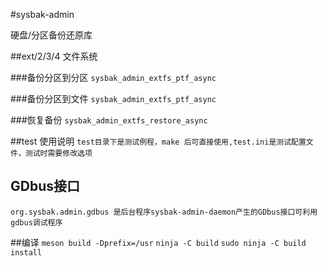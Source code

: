 #sysbak-admin

硬盘/分区备份还原库

##ext/2/3/4 文件系统

###备份分区到分区
```sysbak_admin_extfs_ptf_async```

###备份分区到文件
```sysbak_admin_extfs_ptf_async```

###恢复备份
```sysbak_admin_extfs_restore_async```

##test 使用说明
```test目录下是测试例程，make 后可直接使用,test.ini是测试配置文件，测试时需要修改选项```

## GDbus接口
```org.sysbak.admin.gdbus 是后台程序sysbak-admin-daemon产生的GDbus接口可利用gdbus调试程序```

##编译
```meson build -Dprefix=/usr```
```ninja -C build```
```sudo ninja -C build install```

